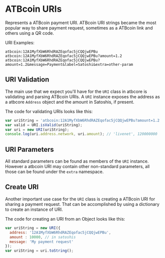 # ATBcoin URIs
Represents a ATBcoin payment URI. ATBcoin URI strings became the most popular way to share payment request, sometimes as a ATBcoin link and others using a QR code.

URI Examples:

```
atbcoin:12A1MyfXbW6RhdRAZEqofac5jCQQjwEPBu
atbcoin:12A1MyfXbW6RhdRAZEqofac5jCQQjwEPBu?amount=1.2
atbcoin:12A1MyfXbW6RhdRAZEqofac5jCQQjwEPBu?amount=1.2&message=Payment&label=Satoshi&extra=other-param
```

## URI Validation
The main use that we expect you'll have for the `URI` class in atbcore is validating and parsing ATBcoin URIs. A `URI` instance exposes the address as a atbcore `Address` object and the amount in Satoshis, if present.

The code for validating URIs looks like this:

```javascript
var uriString = 'atbcoin:12A1MyfXbW6RhdRAZEqofac5jCQQjwEPBu?amount=1.2';
var valid = URI.isValid(uriString);
var uri = new URI(uriString);
console.log(uri.address.network, uri.amount); // 'livenet', 120000000
```

## URI Parameters
All standard parameters can be found as members of the `URI` instance. However a atbcoin URI may contain other non-standard parameters, all those can be found under the `extra` namespace.


## Create URI
Another important use case for the `URI` class is creating a ATBcoin URI for sharing a payment request. That can be accomplished by using a dictionary to create an instance of URI.

The code for creating an URI from an Object looks like this:

```javascript
var uriString = new URI({
  address: '12A1MyfXbW6RhdRAZEqofac5jCQQjwEPBu',
  amount : 10000, // in satoshis
  message: 'My payment request'
});
var uriString = uri.toString();
```
